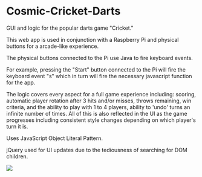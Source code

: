 # Cosmic-Cricket-Darts

GUI and logic for the popular darts game "Cricket." 

This web app is used in conjunction with a Raspberry Pi and physical buttons for a arcade-like experience. 

The physical buttons connected to the Pi use Java to fire keyboard events. 

For example, pressing the "Start" button connected to the Pi will fire the keyboard event "s" which in turn will fire the necessary javascript function for the app. 

The logic covers every aspect for a full game experience including: scoring, automatic player rotation after 3 hits and/or misses, throws remaining, win criteria, and the ability to play with 1 to 4 players, ability to 'undo' turns an infinite number of times. All of this is also reflected in the UI as the game progresses including consistent style changes depending on which player's turn it is.

Uses JavaScript Object Literal Pattern. 

jQuery used for UI updates due to the tediousness of searching for DOM children. 

<img src="https://media.giphy.com/media/55d5go2p1e6f7SnEXK/giphy.gif">
